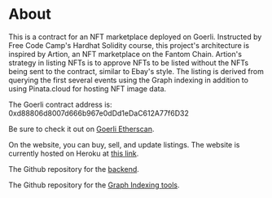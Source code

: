 # About

This is a contract for an NFT marketplace deployed on Goerli. Instructed by Free Code Camp's Hardhat Solidity course, this project's architecture is inspired by Artion, an NFT marketplace on the Fantom Chain. Artion's strategy in listing NFTs is to approve NFTs to be listed without the NFTs being sent to the contract, similar to Ebay's style. The listing is derived from querying the first several events using the Graph indexing in addition to using Pinata.cloud for hosting NFT image data.

The Goerli contract address is: 0xd88806d8007d666b967e0dDd1eDaC612A77f6D32

Be sure to check it out on [Goerli Etherscan](https://goerli.etherscan.io/0xd88806d8007d666b967e0dDd1eDaC612A77f6D32).

On the website, you can buy, sell, and update listings. The website is currently hosted on Heroku at [this link](https://sad-nftmarketplace.herokuapp.com/).

The Github repository for the [backend](https://github.com/SADFrancis/hardhat-nft-marketplace-fcc).

The Github repository for the [Graph Indexing tools](https://github.com/SADFrancis/graph-nft-marketplace-fcc).

